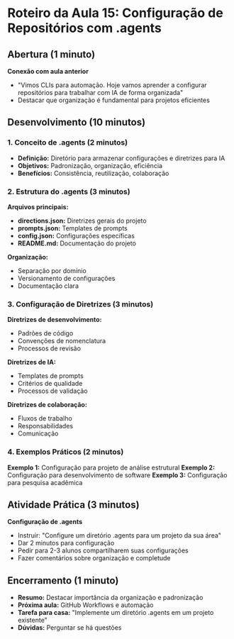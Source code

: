 # Roteiro da Aula 15: Configuração de Repositórios com .agents

## Abertura (1 minuto)
**Conexão com aula anterior**
- "Vimos CLIs para automação. Hoje vamos aprender a configurar repositórios para trabalhar com IA de forma organizada"
- Destacar que organização é fundamental para projetos eficientes

## Desenvolvimento (10 minutos)

### 1. Conceito de .agents (2 minutos)
- **Definição:** Diretório para armazenar configurações e diretrizes para IA
- **Objetivos:** Padronização, organização, eficiência
- **Benefícios:** Consistência, reutilização, colaboração

### 2. Estrutura do .agents (3 minutos)
**Arquivos principais:**
- **directions.json:** Diretrizes gerais do projeto
- **prompts.json:** Templates de prompts
- **config.json:** Configurações específicas
- **README.md:** Documentação do projeto

**Organização:**
- Separação por domínio
- Versionamento de configurações
- Documentação clara

### 3. Configuração de Diretrizes (3 minutos)
**Diretrizes de desenvolvimento:**
- Padrões de código
- Convenções de nomenclatura
- Processos de revisão

**Diretrizes de IA:**
- Templates de prompts
- Critérios de qualidade
- Processos de validação

**Diretrizes de colaboração:**
- Fluxos de trabalho
- Responsabilidades
- Comunicação

### 4. Exemplos Práticos (2 minutos)
**Exemplo 1:** Configuração para projeto de análise estrutural
**Exemplo 2:** Configuração para desenvolvimento de software
**Exemplo 3:** Configuração para pesquisa acadêmica

## Atividade Prática (3 minutos)
**Configuração de .agents**
- Instruir: "Configure um diretório .agents para um projeto da sua área"
- Dar 2 minutos para configuração
- Pedir para 2-3 alunos compartilharem suas configurações
- Fazer comentários sobre organização e completude

## Encerramento (1 minuto)
- **Resumo:** Destacar importância da organização e padronização
- **Próxima aula:** GitHub Workflows e automação
- **Tarefa para casa:** "Implemente um diretório .agents em um projeto existente"
- **Dúvidas:** Perguntar se há questões
